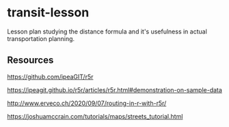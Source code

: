# transit-lesson

Lesson plan studying the distance formula and it's usefulness in actual transportation planning.

## Resources

<https://github.com/ipeaGIT/r5r>

<https://ipeagit.github.io/r5r/articles/r5r.html#demonstration-on-sample-data>

<http://www.erveco.ch/2020/09/07/routing-in-r-with-r5r/>

<https://joshuamccrain.com/tutorials/maps/streets_tutorial.html>
